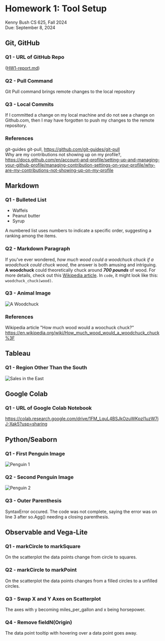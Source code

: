 # Homework 1: Tool Setup

Kenny Bush 
CS 625, Fall 2024  
Due: September 8, 2024

## Git, GitHub

### Q1 - URL of GitHub Repo

([HW1-report.md](https://github.com/rkbush12/rkbush12/edit/main/HW1-report.md))

### Q2 - Pull Command

Git Pull command brings remote changes to the local repository

### Q3 - Local Commits

If I committed a change on my local machine and do not see a change on Github.com, then I may have forgotten to push my changes to the remote repository.

### References

git-guides git-pull, <https://github.com/git-guides/git-pull>  
Why are my contributions not showing up on my profile?, <https://docs.github.com/en/account-and-profile/setting-up-and-managing-your-github-profile/managing-contribution-settings-on-your-profile/why-are-my-contributions-not-showing-up-on-my-profile>  

## Markdown

### Q1 - Bulleted List

- Waffels
- Peanut butter
- Syrup

A numbered list uses numbers to indicate a specific order, suggesting a ranking among the items.

### Q2 - Markdown Paragraph

If you've ever wondered, *how much wood could a woodchuck chuck if a woodchuck could chuck wood*, the answer is both amusing and intriguing. **A woodchuck** could theoretically chuck around ***700 pounds*** of wood. For more details, check out this [Wikipedia article](https://en.wikipedia.org/wiki/How_much_wood_would_a_woodchuck_chuck%3F). In `code`, it might look like this: `woodchuck_chuck(wood)`.

### Q3 - Animal Image

![A Woodchuck](assets/img/woodchuck.jpg)

### References

Wikipedia article "How much wood would a woochuck chuck?" <https://en.wikipedia.org/wiki/How_much_wood_would_a_woodchuck_chuck%3F>

## Tableau

### Q1 - Region Other Than the South

![Sales in the East](assets/img/SalesintheEast.png)

## Google Colab

### Q1 - URL of Google Colab Notebook

<https://colab.research.google.com/drive/1FM_LquL4BSJkOzuWKpzl1uzW7jJ-Xak5?usp=sharing>

## Python/Seaborn

### Q1 - First Penguin Image

![Penguin 1](assets/img/penguins1.png)

### Q2 - Second Penguin Image

![Penguin 2](assets/img/penguins2.png)

### Q3 - Outer Parenthesis

SyntaxError occured. The code was not complete, saying the error was on line 3 after so.Agg() needing a closing parenthesis. 

## Observable and Vega-Lite

### Q1 - markCircle to markSquare

On the scatterplot the data points change from circle to squares.

### Q2 - markCircle to markPoint

On the scatterplot the data points changes from a filled circles to a unfilled circles.

### Q3 - Swap X and Y Axes on Scatterplot

The axes with y becoming miles_per_gallon and x being horsepower.

### Q4 - Remove fieldN(Origin)

The data point tooltip with hovering over a data point goes away.

